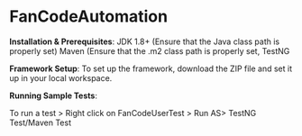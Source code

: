 # FanCodeAutomation
**Installation & Prerequisites**: JDK 1.8+ (Ensure that the Java class path is properly set) Maven (Ensure that the .m2 class path is properly set, TestNG

**Framework Setup**: To set up the framework, download the ZIP file and set it up in your local workspace.

**Running Sample Tests**:

To run a test > Right click on FanCodeUserTest > Run AS> TestNG Test/Maven Test
